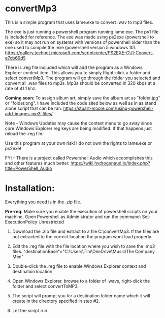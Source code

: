 # convertMp3
This is a simple program that uses lame.exe to convert .wav to mp3 files.

The exe is just running a powershell program running lame.exe. The ps1 file is included for reference. The exe was made using ps2exe (powershell to exe) so it may not run on systems with versions of powershell older than the one used to compile the .exe (powershell version 5 windows 10).
https://gallery.technet.microsoft.com/scriptcenter/PS2EXE-GUI-Convert-e7cb69d5

There is .reg file included which will add the program as a Windows Explorer context item. This allows you to simply Right-click a folder and select convertMp3. The program will go through the folder you selected and convert all .wav files to mp3s. Mp3s should be converted in 320 kbps at a rate of 41.1 khz. 

**Coming soon:** To assign album art, simply save the album art as "folder.jpg" or "folder.png". I have included the code sited below as well as in as stand alone script that can be ran.
https://stuart-moore.com/using-powershell-add-images-mp3-files/

Note - Windows Updates may cause the context menu to go away since core Windows Explorer reg keys are being modified. If that happens just reload the .reg file.

Use this program at your own risk! I do not own the rights to lame.exe or ps2exe! 

FYI - There is a project called Powershell Audio which accomplishes this and other features much better.
https://wiki.hydrogenaud.io/index.php?title=PowerShell_Audio

# Installation:

Everything you need is in the .zip file.

**Pre-req:** Make sure you enable the execution of powershell scripts on your machine. Open Powershell as Administrator and run the command: 
Set-ExecutionPolicy Unrestricted

1) Download the .zip file and extract to a file C:\convertMp3. If the files are not extracted to the correct location the program wont load properly.

2) Edit the .reg file with the file location where you wish to save the .mp3 files.
"destinationBase"="C:\\Users\\Tim\\OneDrive\\Music\\The Company Men"

3) Double-click the .reg file to enable Windows Explorer context and destination location

4) Open Windows Explorer, browse to a folder of .wavs, right-click the folder and select convertToMP3.

5) The script will prompt you for a destination folder name which it will create in the directory specified in step #2.

6) Let the script run
